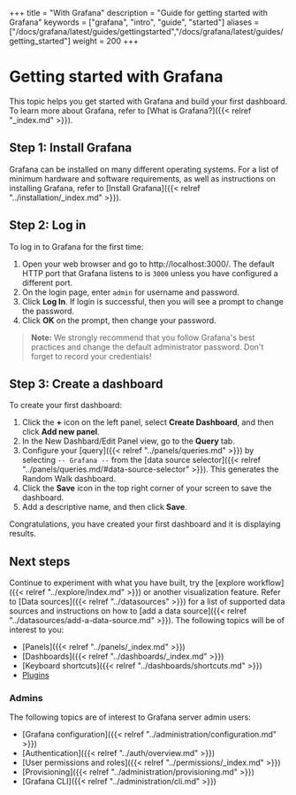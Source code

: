 +++
title = "With Grafana"
description = "Guide for getting started with Grafana"
keywords = ["grafana", "intro", "guide", "started"]
aliases = ["/docs/grafana/latest/guides/gettingstarted","/docs/grafana/latest/guides/getting_started"]
weight = 200
+++

# Getting started with Grafana

This topic helps you get started with Grafana and build your first dashboard. To learn more about Grafana, refer to [What is Grafana?]({{< relref "_index.md" >}}).

## Step 1: Install Grafana

Grafana can be installed on many different operating systems. For a list of minimum hardware and software requirements, as well as instructions on installing Grafana, refer to [Install Grafana]({{< relref "../installation/_index.md" >}}).

## Step 2: Log in

To log in to Grafana for the first time:

1. Open your web browser and go to http://localhost:3000/. The default HTTP port that Grafana listens to is `3000` unless you have configured a different port.
1. On the login page, enter `admin` for username and password.
1. Click **Log In**. If login is successful, then you will see a prompt to change the password.
1. Click **OK** on the prompt, then change your password.

> **Note:** We strongly recommend that you follow Grafana's best practices and change the default administrator password. Don't forget to record your credentials!

## Step 3: Create a dashboard

To create your first dashboard:

1. Click the **+** icon on the left panel, select **Create Dashboard**, and then click **Add new panel**.
1. In the New Dashbard/Edit Panel view, go to the **Query** tab.
1. Configure your [query]({{< relref "../panels/queries.md" >}}) by selecting ``-- Grafana --`` from the [data source selector]({{< relref "../panels/queries.md/#data-source-selector" >}}). This generates the Random Walk dashboard.
1. Click the  **Save** icon in the top right corner of your screen to save the dashboard.
1. Add a descriptive name, and then click **Save**.

 Congratulations, you have created your first dashboard and it is displaying results.

## Next steps

 Continue to experiment with what you have built, try the [explore workflow]({{< relref "../explore/index.md" >}}) or another visualization feature. Refer to [Data sources]({{< relref "../datasources" >}}) for a list of supported data sources and instructions on how to [add a data source]({{< relref "../datasources/add-a-data-source.md" >}}). The following topics will be of interest to you:

- [Panels]({{< relref "../panels/_index.md" >}})
- [Dashboards]({{< relref "../dashboards/_index.md" >}})
- [Keyboard shortcuts]({{< relref "../dashboards/shortcuts.md" >}})
- [Plugins](https://grafana.com/grafana/plugins?orderBy=weight&direction=asc)

### Admins

The following topics are of interest to Grafana server admin users:

- [Grafana configuration]({{< relref "../administration/configuration.md" >}})
- [Authentication]({{< relref "../auth/overview.md" >}})
- [User permissions and roles]({{< relref "../permissions/_index.md" >}})
- [Provisioning]({{< relref "../administration/provisioning.md" >}})
- [Grafana CLI]({{< relref "../administration/cli.md" >}})

<!-- BEGIN Optimal Workshop Intercept Snippet --><div id='owInviteSnippet' style='position:fixed;right:20px;bottom:20px;width:280px;padding:20px;margin:0;border-radius:6px;background:#1857B8;color:#F7F8FA;text-align:left;z-index:2200000000;opacity:0;transition:opacity 500ms;-webkit-transition:opacity 500ms;display:none;'><div id='owInviteMessage' style='padding:0;margin:0 0 20px 0;font-size:16px;'>Got a spare two and a half minutes to help us improve the docs?</div><a id='owInviteOk' href='https://Grafana.optimalworkshop.com/questions/grafana-docs?tag=docs&utm_medium=intercept' onclick='this.parentNode.style.display="none";' target='_blank' style='color:#F7FAFF;font-size:16px;font-weight:bold;text-decoration:underline;'>Yes, I&#x27;ll help</a><a id='owInviteCancel' href='javascript:void(0)' onclick='this.parentNode.style.display="none";' style='color:#F7F8FA;font-size:14px;text-decoration:underline;float:right;'>Close</a></div><script>var owOnload=function(){if(-1==document.cookie.indexOf('ow-intercept-quiz-4ior230e')){var o=new XMLHttpRequest;o.onloadend=function(){try{var o=document.getElementById('owInviteSnippet');var date=new Date();date.setMonth(date.getMonth()+1);this.response&&JSON.parse(this.response).active===!0&&(document.cookie='ow-intercept-quiz-4ior230e=Done;path=/;expires='+date.toUTCString()+';',setTimeout(function(){o.style.display='block',o.style.opacity=1},2e3))}catch(e){}},o.open('POST','https://app.optimalworkshop.com/survey_status/questions/4ior230e/active'),o.send()}};if(window.addEventListener){window.addEventListener('load',function(){owOnload();});}else if(window.attachEvent){window.attachEvent('onload',function(){owOnload();});}</script><!-- END Optimal Workshop snippet -->